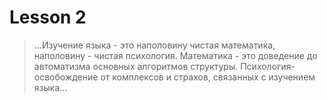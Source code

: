 <script lang="ts" setup>
import QuestionFormList from '../components/QuestionFormList.vue'
import { data } from './2.json'
</script>

# Lesson 2

> ...Изучение языка - это наполовину чистая
> математика, наполовину - чистая психология.
> Математика - это доведение до автоматизма
> основных алгоритмов структуры. Психология-
> освобождение от комплексов и страхов,
> связанных с изучением языка...

<!-- <QuestionFormList :data="data" /> -->
